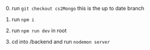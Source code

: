 0) run `git checkout cs2Mongo` this is the up to date branch

1) run `npm i`

2) run `npm run dev` in root

3) cd into /backend and run `nodemon server`